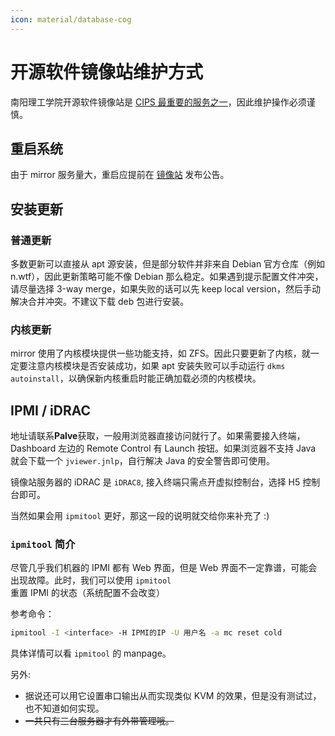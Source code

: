```yaml
---
icon: material/database-cog
---
```


# 开源软件镜像站维护方式

南阳理工学院开源软件镜像站是 [CIPS 最重要的服务之一](https://cips.nyist.edu.cn/wiki/cips/services/)，因此维护操作必须谨慎。

## 重启系统

由于 mirror 服务量大，重启应提前在 [镜像站](https://mirror.nyist.edu.cn/news/) 发布公告。

## 安装更新

### 普通更新

多数更新可以直接从 apt 源安装，但是部分软件并非来自 Debian 官方仓库（例如 n.wtf），因此更新策略可能不像 Debian 那么稳定。如果遇到提示配置文件冲突，请尽量选择 3-way merge，如果失败的话可以先 keep local version，然后手动解决合并冲突。不建议下载 deb 包进行安装。

### 内核更新

mirror 使用了内核模块提供一些功能支持，如 ZFS。因此只要更新了内核，就一定要注意内核模块是否安装成功，如果 apt 安装失败可以手动运行 `dkms autoinstall`，以确保新内核重启时能正确加载必须的内核模块。

## IPMI / iDRAC

地址请联系**Palve**获取，一般用浏览器直接访问就行了。如果需要接入终端，Dashboard 左边的 Remote Control 有 Launch 按钮。如果浏览器不支持 Java 就会下载一个 `jviewer.jnlp`，自行解决 Java 的安全警告即可使用。

镜像站服务器的 iDRAC 是 `iDRAC8`, 接入终端只需点开虚拟控制台，选择 H5 控制台即可。

当然如果会用 `ipmitool` 更好，那这一段的说明就交给你来补充了 :)

### `ipmitool` 简介

尽管几乎我们机器的 IPMI 都有 Web 界面，但是 Web 界面不一定靠谱，可能会出现故障。此时，我们可以使用 `ipmitool` 重置 IPMI 的状态（系统配置不会改变）

参考命令：

```bash
ipmitool -I <interface> -H IPMI的IP -U 用户名 -a mc reset cold
```

具体详情可以看 `ipmitool` 的 manpage。

另外:

- 据说还可以用它设置串口输出从而实现类似 KVM 的效果，但是没有测试过，也不知道如何实现。
- ~~一共只有三台服务器才有外带管理哦。~~
